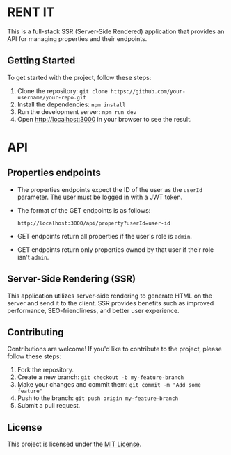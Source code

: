 # RENT IT

This is a full-stack SSR (Server-Side Rendered) application that provides an API for managing properties and their endpoints.

## Getting Started

To get started with the project, follow these steps:

1. Clone the repository: `git clone https://github.com/your-username/your-repo.git`
2. Install the dependencies: `npm install`
3. Run the development server: `npm run dev`
4. Open [http://localhost:3000](http://localhost:3000) in your browser to see the result.

# API
## Properties endpoints
- The properties endpoints expect the ID of the user as the `userId` parameter. The user must be logged in with a JWT token.
- The format of the GET endpoints is as follows:

  `http://localhost:3000/api/property?userId=user-id`

- GET endpoints return all properties if the user's role is `admin`.
- GET endpoints return only properties owned by that user if their role isn't `admin`.

## Server-Side Rendering (SSR)

This application utilizes server-side rendering to generate HTML on the server and send it to the client. SSR provides benefits such as improved performance, SEO-friendliness, and better user experience.

## Contributing

Contributions are welcome! If you'd like to contribute to the project, please follow these steps:

1. Fork the repository.
2. Create a new branch: `git checkout -b my-feature-branch`
3. Make your changes and commit them: `git commit -m "Add some feature"`
4. Push to the branch: `git push origin my-feature-branch`
5. Submit a pull request.

## License

This project is licensed under the [MIT License](LICENSE).